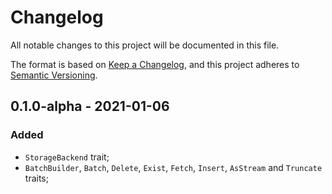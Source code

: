 # Changelog

All notable changes to this project will be documented in this file.

The format is based on [Keep a Changelog](https://keepachangelog.com/en/1.0.0/),
and this project adheres to [Semantic Versioning](https://semver.org/spec/v2.0.0.html).

<!-- ## Unreleased - YYYY-MM-DD

### Added

### Changed

### Deprecated

### Removed

### Fixed

### Security -->

## 0.1.0-alpha - 2021-01-06

### Added

- `StorageBackend` trait;
- `BatchBuilder`, `Batch`, `Delete`, `Exist`, `Fetch`, `Insert`, `AsStream` and `Truncate` traits;
